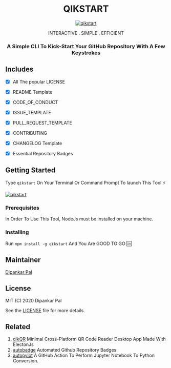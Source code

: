 <div align=center>


# QIKSTART

<a href="https://github.com/deep5050/qikstart"><img src="https://i.imgur.com/4ZZfrBM.png" title="qikstart" /></a>
<p> INTERACTIVE . SIMPLE . EFFICIENT </p>

### A Simple CLI To Kick-Start Your GitHub Repository With A Few Keystrokes
</div>

## Includes
- [x] All The popular LICENSE
- [x] README Template
- [X] CODE_OF_CONDUCT
- [x] ISSUE_TEMPLATE
- [x] PULL_REQUEST_TEMPLATE
- [X] CONTRIBUTING
- [X] CHANGELOG Template
- [x] Essential Repository Badges


## Getting Started
Type `qikstart` On Your Terminal Or Command Prompt To launch This Tool :zap:

<a href="https://github.com/deep5050/qikstart"><img src="https://i.imgur.com/uuMtxwT.png" title="qikstart" /></a>

### Prerequisites
In Order To Use This Tool, NodeJs must be installed on your machine.


### Installing
Run `npm install -g qikstart` And You Are GOOD TO GO :cool:


## Maintainer
[Dipankar Pal](github.com/deep5050)


## License

MIT (C) 2020 Dipankar Pal

See the [LICENSE](LICENSE) file for more details.

## Related 
1. [qikQR](github.com/deep5050/qikQR) Minimal Cross-Platform QR Code Reader Desktop App Made With ElectonJs
2. [autobadge](github.com/deep5050/autobadge) Automated Github Repository Badges
3. [autopylot](github.com/deep5050/autopy-lot) A GitHub Action To Perform Jupyter Notebook To Python Conversion.
